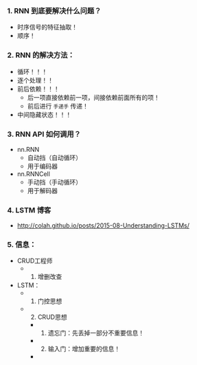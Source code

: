 ### 1. RNN 到底要解决什么问题？
- 时序信号的特征抽取！
- 顺序！

### 2. RNN 的解决方法：
- 循环！！！
- 逐个处理！！
- 前后依赖！！！
  - 后一项直接依赖前一项，间接依赖前面所有的项！
  - 前后进行 `手递手` 传递！
- 中间隐藏状态！！！

### 3. RNN API 如何调用？
- nn.RNN
  - 自动挡（自动循环）
  - 用于编码器
- nn.RNNCell
  - 手动挡（手动循环）
  - 用于解码器

### 4. LSTM 博客
- http://colah.github.io/posts/2015-08-Understanding-LSTMs/


### 5. 信息：
- CRUD工程师
  - 1. 增删改查
- LSTM：
  - 1. 门控思想
  - 2. CRUD思想
    - 1. 遗忘门：先丢掉一部分不重要信息！
    - 2. 输入门：增加重要的信息！
    - 
